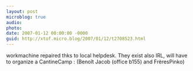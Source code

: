 ```yaml
---
layout: post
microblog: true
audio: 
photo: 
date: 2007-01-12 00:00:00 -0000
guid: http://xtof.micro.blog/2007/01/12/t2708523.html
---
```

workmachine repaired thks to local helpdesk. They exist also IRL, will have to organize a CantineCamp : (Benoît Jacob (office b155) and FrèresPinko)  

